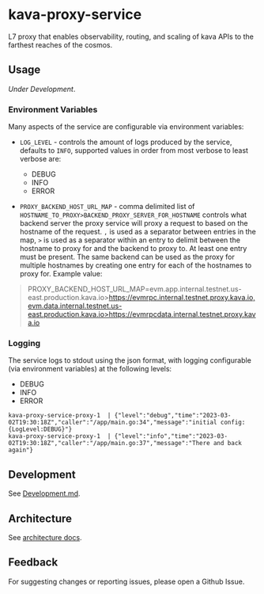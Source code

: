 # kava-proxy-service

L7 proxy that enables observability, routing, and scaling of kava APIs to the farthest reaches of the cosmos.

## Usage

_Under Development_.

### Environment Variables

Many aspects of the service are configurable via environment variables:

- `LOG_LEVEL` - controls the amount of logs produced by the service, defaults to `INFO`, supported values in order from most verbose to least verbose are:

  - DEBUG
  - INFO
  - ERROR

-  `PROXY_BACKEND_HOST_URL_MAP` - comma delimited list of `HOSTNAME_TO_PROXY>BACKEND_PROXY_SERVER_FOR_HOSTNAME` controls what backend server the proxy service will proxy a request to based on the hostname of the request. `,` is used as a separator between entries in the map, `>` is used as a separator within an entry to delimit between the hostname to proxy for and the backend to proxy to. At least one entry must be present. The same backend can be used as the proxy for multiple hostnames by creating one entry for each of the hostnames to proxy for. Example value:

> PROXY_BACKEND_HOST_URL_MAP=evm.app.internal.testnet.us-east.production.kava.io>https://evmrpc.internal.testnet.proxy.kava.io,evm.data.internal.testnet.us-east.production.kava.io>https://evmrpcdata.internal.testnet.proxy.kava.io

### Logging

The service logs to stdout using the json format, with logging configurable (via environment variables) at the following levels:

- DEBUG
- INFO
- ERROR

```text
kava-proxy-service-proxy-1  | {"level":"debug","time":"2023-03-02T19:30:18Z","caller":"/app/main.go:34","message":"initial config: {LogLevel:DEBUG}"}
kava-proxy-service-proxy-1  | {"level":"info","time":"2023-03-02T19:30:18Z","caller":"/app/main.go:37","message":"There and back again"}
```

## Development

See [Development.md](./DEVELOPMENT.md).

## Architecture

See [architecture docs](./architecture/).

## Feedback

For suggesting changes or reporting issues, please open a Github Issue.
